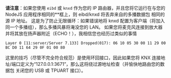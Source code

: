 **请注意**：如果您使用 `eibd` 或 `knxd` 作为您的 IP 路由器，并且您将它运行在与您的 NodeJS 应用程序相同的**框上，则 eibd/knxd 将丢弃来自的多播数据包 相同的源 IP 地址。 这是为了防止无限循环：如果错误地将 knxd 配置为客户端（将加入同一个多播组），那么多播风暴将淹没您的 LAN。 如果您将麦克风连接到放大器并将其放在扬声器附近（ECHO！），我相信您也经历过类似的事情

`Layer 0 [11:server/Server 7.133] Dropped(017): 06 10 05 30 00 11 29 00 BC D0 11 64 29 0F 01 00 80`

这里的技巧（尽管不完全符合规范）是使用环回接口，因此如果您将 KNX 连接地址/端口定义为“127.0.0.1:3671”，那么这将绕过源地址检查（并愉快地路由您的数据包 关闭您的 USB 或 TPUART 接口）。
